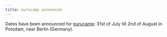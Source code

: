 ```yaml
---
title: eurucamp announced
---
```


Dates have been announced for [eurucamp][s]: 31st of July till 2nd of August in Potsdam, near Berlin (Germany).

[s]: http://eurucamp.org
